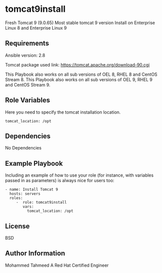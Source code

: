 tomcat9install
=========

Fresh Tomcat 9 (9.0.65) Most stable tomcat 9 version Install on Enterprise Linux 8 and Enterprise Linux 9

Requirements
------------

Ansible version: 2.8

Tomcat package used link: https://tomcat.apache.org/download-90.cgi

This Playbook also works on all sub versions of OEL 8, RHEL 8 and CentOS Stream 8.
This Playbook also works on all sub versions of OEL 9, RHEL 9 and CentOS Stream 9.

Role Variables
--------------

Here you need to specify the tomcat installation location.

    tomcat_location: /opt

Dependencies
------------
No Dependencies

Example Playbook
----------------

Including an example of how to use your role (for instance, with variables passed in as parameters) is always nice for users too:

    - name: Install Tomcat 9
      hosts: servers
      roles:
         -  role: tomcat9install
            vars:
              tomcat_location: /opt

License
-------

BSD

Author Information
------------------

Mohammed Tahmeed
A Red Hat Certified Engineer
